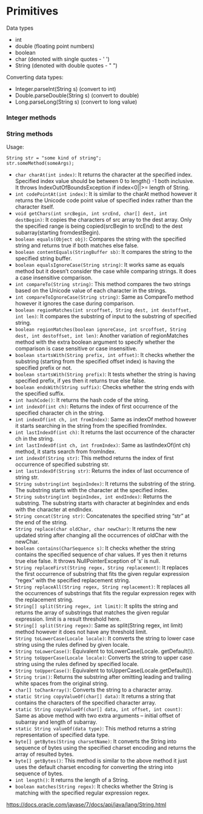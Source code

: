 # Primitives

Data types
* int
* double (floating point numbers)
* boolean
* char (denoted with single quotes - ' ')
* String (denoted with double quotes - " ")

Converting data types:
* Integer.parseInt(String s) (convert to int)
* Double.parseDouble(String s) (convert to double)
* Long.parseLong(String s) (convert to long value)

### Integer methods

### String methods
Usage:

```
String str = "some kind of string";
str.someMethod(someArgs);
```

* `char charAt(int index)`: It returns the character at the specified index. Specified index value should be between 0 to length() -1 both inclusive. It throws IndexOutOfBoundsException if index<0||>= length of String.
* `int codePointAt(int index)`: It is similar to the charAt method however it returns the Unicode code point value of specified index rather than the character itself.
* `void getChars(int srcBegin, int srcEnd, char[] dest, int destBegin)`: It copies the characters of src array to the dest array. Only the specified range is being copied(srcBegin to srcEnd) to the dest subarray(starting fromdestBegin).
* `boolean equals(Object obj)`: Compares the string with the specified string and returns true if both matches else false.
* `boolean contentEquals(StringBuffer sb)`: It compares the string to the specified string buffer.
* `boolean equalsIgnoreCase(String string)`: It works same as equals method but it doesn’t consider the case while comparing strings. It does a case insensitive comparison.
* `int compareTo(String string)`: This method compares the two strings based on the Unicode value of each character in the strings.
* `int compareToIgnoreCase(String string)`: Same as CompareTo method however it ignores the case during comparison.
* `boolean regionMatches(int srcoffset, String dest, int destoffset, int len)`: It compares the substring of input to the substring of specified string.
* `boolean regionMatches(boolean ignoreCase, int srcoffset, String dest, int destoffset, int len)`: Another variation of regionMatches method with the extra boolean argument to specify whether the comparison is case sensitive or case insensitive.
* `boolean startsWith(String prefix, int offset)`: It checks whether the substring (starting from the specified offset index) is having the specified prefix or not.
* `boolean startsWith(String prefix)`: It tests whether the string is having specified prefix, if yes then it returns true else false.
* `boolean endsWith(String suffix)`: Checks whether the string ends with the specified suffix.
* `int hashCode()`: It returns the hash code of the string.
* `int indexOf(int ch)`: Returns the index of first occurrence of the specified character ch in the string.
* `int indexOf(int ch, int fromIndex)`: Same as indexOf method however it starts searching in the string from the specified fromIndex.
* `int lastIndexOf(int ch)`: It returns the last occurrence of the character ch in the string.
* `int lastIndexOf(int ch, int fromIndex)`: Same as lastIndexOf(int ch) method, it starts search from fromIndex.
* `int indexOf(String str)`: This method returns the index of first occurrence of specified substring str.
* `int lastindexOf(String str)`: Returns the index of last occurrence of string str.
* `String substring(int beginIndex)`: It returns the substring of the string. The substring starts with the character at the specified index.
* `String substring(int beginIndex, int endIndex)`: Returns the substring. The substring starts with character at beginIndex and ends with the character at endIndex.
* `String concat(String str)`: Concatenates the specified string “str” at the end of the string.
* `String replace(char oldChar, char newChar)`: It returns the new updated string after changing all the occurrences of oldChar with the newChar.
* `boolean contains(CharSequence s)`: It checks whether the string contains the specified sequence of char values. If yes then it returns true else false. It throws NullPointerException of ‘s’ is null.
* `String replaceFirst(String regex, String replacement)`: It replaces the first occurrence of substring that fits the given regular expression “regex” with the specified replacement string.
* `String replaceAll(String regex, String replacement)`: It replaces all the occurrences of substrings that fits the regular expression regex with the replacement string.
* `String[] split(String regex, int limit)`: It splits the string and returns the array of substrings that matches the given regular expression. limit is a result threshold here.
* `String[] split(String regex)`: Same as split(String regex, int limit) method however it does not have any threshold limit.
* `String toLowerCase(Locale locale)`: It converts the string to lower case string using the rules defined by given locale.
* `String toLowerCase()`: Equivalent to toLowerCase(Locale. getDefault()).
* `String toUpperCase(Locale locale)`: Converts the string to upper case string using the rules defined by specified locale.
* `String toUpperCase()`: Equivalent to toUpperCase(Locale.getDefault()).
* `String trim()`: Returns the substring after omitting leading and trailing white spaces from the original string.
* `char[] toCharArray()`: Converts the string to a character array.
* `static String copyValueOf(char[] data)`: It returns a string that contains the characters of the specified character array.
* `static String copyValueOf(char[] data, int offset, int count)`: Same as above method with two extra arguments – initial offset of subarray and length of subarray.
* `static String valueOf(data type)`: This method returns a string representation of specified data type.
* `byte[] getBytes(String charsetName)`: It converts the String into sequence of bytes using the specified charset encoding and returns the array of resulted bytes.
* `byte[] getBytes()`: This method is similar to the above method it just uses the default charset encoding for converting the string into sequence of bytes.
* `int length()`: It returns the length of a String.
* `boolean matches(String regex)`: It checks whether the String is matching with the specified regular expression regex.


https://docs.oracle.com/javase/7/docs/api/java/lang/String.html
